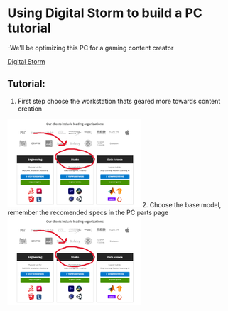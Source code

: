 # Using Digital Storm to build a PC tutorial
-We'll be optimizing this PC for a gaming content creator

[Digital Storm](https://www.digitalstorm.com/workstation-computers.asp)

## Tutorial:
1. First step choose the workstation thats geared more towards content creation
<img src="https://github.com/TedLessmann/Final_Project/blob/main/images/Screenshot%202024-12-11%20181235.png" alt="CPU" width="300" height="200">
2. Choose the base model, remember the recomended specs in the PC parts page
<img src="https://github.com/TedLessmann/Final_Project/blob/main/images/Screenshot%202024-12-11%20181235.png" alt="tutgif#2" width="300" height="200">   

